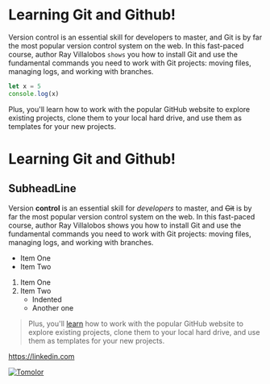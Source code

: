 # Learning Git and Github!

Version control is an essential skill for developers to master, and Git is by far the most popular version control system on the web. In this fast-paced course, author Ray Villalobos `shows` you how to install Git and use the fundamental commands you need to work with Git projects: moving files, managing logs, and working with branches.

```js
let x = 5
console.log(x)
```

Plus, you'll learn how to work with the popular GitHub website to explore existing projects, clone them to your local hard drive, and use them as templates for your new projects.

Learning Git and Github!
=====

SubheadLine
-----

Version **control** is an essential skill for _developers_ to master, and ~~Git~~ is by far the most popular version control system on the web. In this fast-paced course, author Ray Villalobos shows you how to install Git and use the fundamental commands you need to work with Git projects: moving files, managing logs, and working with branches.

- Item One
- Item Two
  
1. Item One
1. Item Two
    - Indented
    - Another one
      
> Plus, you'll [learn](https://linkedin.com) how to work with the popular GitHub website to explore existing projects, clone them to your local hard drive, and use them as templates for your new projects.

https://linkedin.com

[![Tomolor](https://pixelprowess.com/i/stargazers/tomolor.png)](https://raybo.org)
